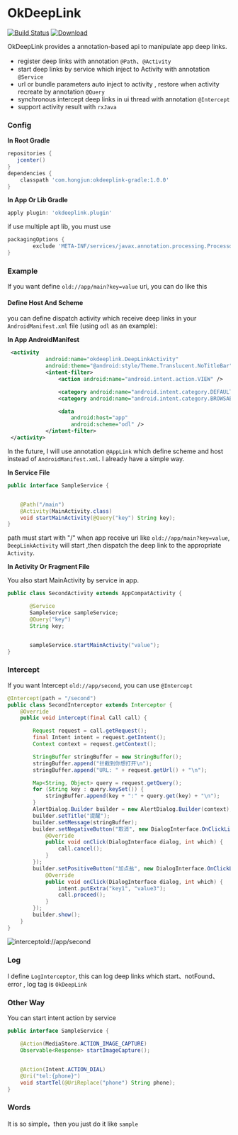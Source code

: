 # OkDeepLink
[![Build Status](https://travis-ci.org/HongJun2046/OkDeepLink.svg?branch=master)](https://travis-ci.org/HongJun2046/OkDeepLink)
[ ![Download](https://api.bintray.com/packages/zmanchina/maven/okdeeplink-gradle/images/download.svg) ](https://bintray.com/zmanchina/maven/okdeeplink-gradle/_latestVersion)

OkDeepLink provides a annotation-based api to manipulate app deep links.

- register deep links  with annotation `@Path`、`@Activity`
- start  deep links by service which  inject to Activity with annotation `@Service`
- url or bundle parameters auto inject to activity , restore  when activity recreate  by annotation `@Query`
- synchronous intercept deep links in ui  thread  with annotation `@Intercept`
- support activity result  with `rxJava`


### Config
**In Root Gradle**

```groovy
repositories {
   jcenter()
}
dependencies {
    classpath 'com.hongjun:okdeeplink-gradle:1.0.0'
}
```

**In App Or Lib Gradle**

```groovy
apply plugin: 'okdeeplink.plugin'
```
if use multiple apt lib, you must use

```groovy
packagingOptions {
        exclude 'META-INF/services/javax.annotation.processing.Processor'
}
```

### Example

If you want define `old://app/main?key=value` uri, you can do like this

#### Define Host And Scheme

you can define dispatch activity which receive deep links in your `AndroidManifest.xml` file (using `odl` as an example):

**In App AndroidManifest**
```xml
 <activity
            android:name="okdeeplink.DeepLinkActivity"
            android:theme="@android:style/Theme.Translucent.NoTitleBar">
            <intent-filter>
                <action android:name="android.intent.action.VIEW" />

                <category android:name="android.intent.category.DEFAULT" />
                <category android:name="android.intent.category.BROWSABLE" />

                <data
                    android:host="app"
                    android:scheme="odl" />
            </intent-filter>
 </activity>
```
In the future, I will use annotation `@AppLink` which define scheme and host  instead of `AndroidManifest.xml`. I already have a simple way.

**In Service File**

```java
public interface SampleService {


    @Path("/main")
    @Activity(MainActivity.class)
    void startMainActivity(@Query("key") String key);
}
```
path must start with "/"
when app receive uri like `old://app/main?key=value`, `DeepLinkActivity` will start ,then dispatch the deep link to the appropriate `Activity`.


**In Activity Or Fragment File**

You also start MainActivity by service in app.
```java
public class SecondActivity extends AppCompatActivity {

       @Service
       SampleService sampleService;
       @Query("key")
       String key;


       sampleService.startMainActivity("value");
}

```

### Intercept
If you want Intercept `old://app/second`, you can use `@Intercept`

```java
@Intercept(path = "/second")
public class SecondInterceptor extends Interceptor {
    @Override
    public void intercept(final Call call) {

        Request request = call.getRequest();
        final Intent intent = request.getIntent();
        Context context = request.getContext();

        StringBuffer stringBuffer = new StringBuffer();
        stringBuffer.append("拦截到你想打开\n");
        stringBuffer.append("URL: " + request.getUrl() + "\n");

        Map<String, Object> query = request.getQuery();
        for (String key : query.keySet()) {
            stringBuffer.append(key + ":" + query.get(key) + "\n");
        }
        AlertDialog.Builder builder = new AlertDialog.Builder(context);
        builder.setTitle("提醒");
        builder.setMessage(stringBuffer);
        builder.setNegativeButton("取消", new DialogInterface.OnClickListener() {
            @Override
            public void onClick(DialogInterface dialog, int which) {
                call.cancel();
            }
        });
        builder.setPositiveButton("加点盐", new DialogInterface.OnClickListener() {
            @Override
            public void onClick(DialogInterface dialog, int which) {
                intent.putExtra("key1", "value3");
                call.proceed();
            }
        });
        builder.show();
    }
}
```

![intercept`old://app/second` ](https://raw.githubusercontent.com/HongJun2046/OkDeepLink/master/snapshot/intercept_preview.png)


### Log
I define `LogInterceptor`, this can log deep links which start、notFound、error , log tag is `OkDeepLink`

### Other Way
You can start  intent action by service

```java
public interface SampleService {

    @Action(MediaStore.ACTION_IMAGE_CAPTURE)
    Observable<Response> startImageCapture();


    @Action(Intent.ACTION_DIAL)
    @Uri("tel:{phone}")
    void startTel(@UriReplace("phone") String phone);
}

```

### Words

It is so simple，then you just do it like `sample`


